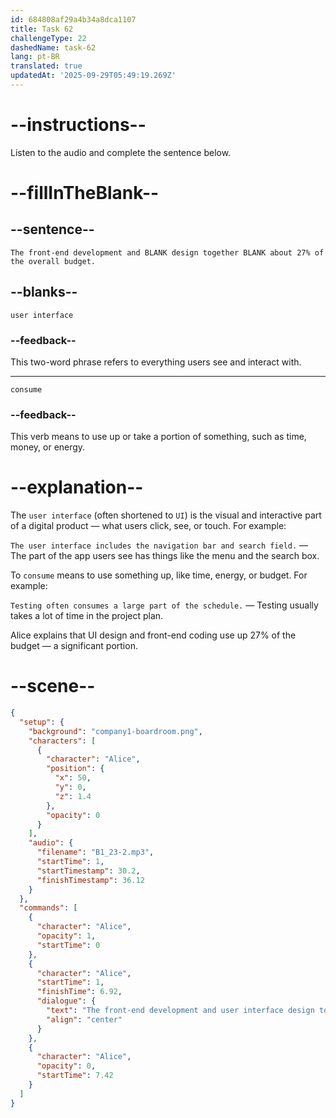 ```yaml
---
id: 684808af29a4b34a8dca1107
title: Task 62
challengeType: 22
dashedName: task-62
lang: pt-BR
translated: true
updatedAt: '2025-09-29T05:49:19.269Z'
---
```


<!-- (audio) Alice: The front-end development and user interface design together consume about 27% of the overall budget. -->

# --instructions--

Listen to the audio and complete the sentence below.

# --fillInTheBlank--

## --sentence--

`The front-end development and BLANK design together BLANK about 27% of the overall budget.`

## --blanks--

`user interface`

### --feedback--

This two-word phrase refers to everything users see and interact with.

---

`consume`

### --feedback--

This verb means to use up or take a portion of something, such as time, money, or energy.

# --explanation--

The `user interface` (often shortened to `UI`) is the visual and interactive part of a digital product — what users click, see, or touch. For example:

`The user interface includes the navigation bar and search field.` — The part of the app users see has things like the menu and the search box.

To `consume` means to use something up, like time, energy, or budget. For example:

`Testing often consumes a large part of the schedule.` — Testing usually takes a lot of time in the project plan.

Alice explains that UI design and front-end coding use up 27% of the budget — a significant portion.

# --scene--

```json
{
  "setup": {
    "background": "company1-boardroom.png",
    "characters": [
      {
        "character": "Alice",
        "position": {
          "x": 50,
          "y": 0,
          "z": 1.4
        },
        "opacity": 0
      }
    ],
    "audio": {
      "filename": "B1_23-2.mp3",
      "startTime": 1,
      "startTimestamp": 30.2,
      "finishTimestamp": 36.12
    }
  },
  "commands": [
    {
      "character": "Alice",
      "opacity": 1,
      "startTime": 0
    },
    {
      "character": "Alice",
      "startTime": 1,
      "finishTime": 6.92,
      "dialogue": {
        "text": "The front-end development and user interface design together consume about 27% of the overall budget.",
        "align": "center"
      }
    },
    {
      "character": "Alice",
      "opacity": 0,
      "startTime": 7.42
    }
  ]
}
```
